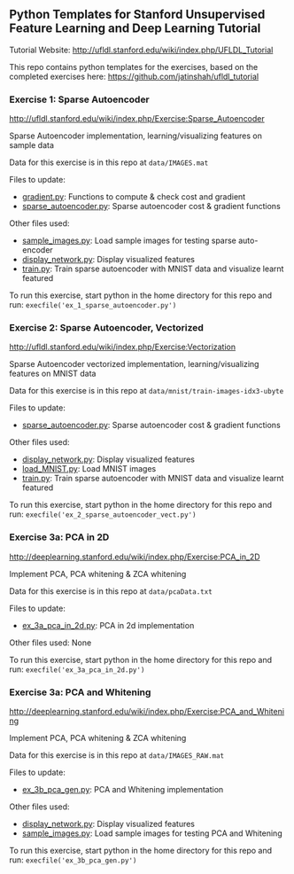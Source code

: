 ## Python Templates for Stanford Unsupervised Feature Learning and Deep Learning Tutorial

Tutorial Website: http://ufldl.stanford.edu/wiki/index.php/UFLDL_Tutorial

This repo contains python templates for the exercises, based on the completed exercises here: https://github.com/jatinshah/ufldl_tutorial

### Exercise 1: Sparse Autoencoder

http://ufldl.stanford.edu/wiki/index.php/Exercise:Sparse_Autoencoder

Sparse Autoencoder implementation, learning/visualizing features on sample data

Data for this exercise is in this repo at `data/IMAGES.mat`

Files to update:
* [gradient.py](gradient.py): Functions to compute & check cost and gradient
* [sparse_autoencoder.py](sparse_autoencoder.py): Sparse autoencoder cost & gradient functions

Other files used:
* [sample_images.py](sample_images.py): Load sample images for testing sparse auto-encoder
* [display_network.py](display_network.py): Display visualized features
* [train.py](train.py): Train sparse autoencoder with MNIST data and visualize learnt featured

To run this exercise, start python in the home directory for this repo and run:
`execfile('ex_1_sparse_autoencoder.py')`

### Exercise 2: Sparse Autoencoder, Vectorized

http://ufldl.stanford.edu/wiki/index.php/Exercise:Vectorization

Sparse Autoencoder vectorized implementation, learning/visualizing features on MNIST data

Data for this exercise is in this repo at `data/mnist/train-images-idx3-ubyte`

Files to update:
* [sparse_autoencoder.py](sparse_autoencoder.py): Sparse autoencoder cost & gradient functions

Other files used:
* [display_network.py](display_network.py): Display visualized features
* [load_MNIST.py](load_MNIST.py): Load MNIST images
* [train.py](train.py): Train sparse autoencoder with MNIST data and visualize learnt featured

To run this exercise, start python in the home directory for this repo and run:
`execfile('ex_2_sparse_autoencoder_vect.py')`

### Exercise 3a: PCA in 2D

http://deeplearning.stanford.edu/wiki/index.php/Exercise:PCA_in_2D

Implement PCA, PCA whitening & ZCA whitening

Data for this exercise is in this repo at `data/pcaData.txt`

Files to update:
* [ex_3a_pca_in_2d.py](ex_3a_pca_in_2d.py): PCA in 2d implementation

Other files used:
None

To run this exercise, start python in the home directory for this repo and run:
`execfile('ex_3a_pca_in_2d.py')`

### Exercise 3a: PCA and Whitening

http://deeplearning.stanford.edu/wiki/index.php/Exercise:PCA_and_Whitening

Implement PCA, PCA whitening & ZCA whitening

Data for this exercise is in this repo at `data/IMAGES_RAW.mat`

Files to update:
* [ex_3b_pca_gen.py](ex_3b_pca_gen.py): PCA and Whitening implementation

Other files used:
* [display_network.py](display_network.py): Display visualized features
* [sample_images.py](sample_images.py): Load sample images for testing PCA and Whitening

To run this exercise, start python in the home directory for this repo and run:
`execfile('ex_3b_pca_gen.py')`
